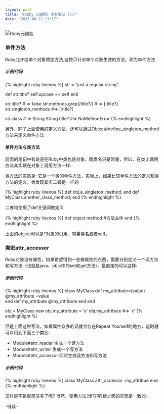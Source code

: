 ```yaml
---
layout: post
title: "《Ruby 元编程》读书笔记 (七)"
date: "2015-08-22 11:17"
---
```


![Ruby元编程]({{site.IMG_PATH}}/metaprogramming-1.jpg)

### 单件方法

Ruby允许给单个对象增加方法,这种只针对单个对象生效的方法，称为单件方法

##### 示例代码
{% highlight ruby linenos %}
str = “just a regular string”

def str.title?
    self.upcase == self
end

str.title?  # => false
str.methods.grep(/title?/) # => [:title?]
str.singleton_methods   #=> [:title?]

str.class # => String
String.title?  #=>  NoMethodError
{% endhighlight %}

另外，除了上面使用的定义方法，还可以通过Object#define_singleton_method方法来定义单件方法

#### 单件方法与类方法

前面的笔记中有说道在Ruby中类也是对象，而类名只是常量，所以，在类上调用方法其实跟在对象上调用方法一样:

类方法的实质是: 它是一个类的单件方法，实际上，如果比较单件方法的定义和类方法的定义，会发现其实二者是一样的

{% highlight ruby linenos %}
def obj.a_singleton_method; end
def MyClass.another_class_method; end
{% endhighlight %}

二者均使用了def关键词做定义

{% highlight ruby linenos %}
def object.method
    #方法主体
end
{% endhighlight %}

上面的object可以是*对象的引用、常量类名或者self。

### 类宏attr_accessor

Ruby对象没有属性，如果希望得到一些像属性的东西，需要分别定义一个读方法和写方法（也就是java、objc中的set和get方法)，最直接的可以这样:

##### 示例代码
{% highlight ruby linenos %}
class MyClass
    def my_attribute=(value)
        @my_attribute =value    
    end
    def my_attribute
        @my_attribute
    end
end

obj = MyClass.new
obj.my_attribute = ‘x’
obj.my_attribute    #=> ‘x’
{% endhighlight %}

但是上面这种写法，如果属性众多的话就会存在Repeat Yourself的地方，这时就可以用到下面三个类宏:

+ Module#attr_reader 生成一个读方法
+ Module#attr_writer 生成一个写方法
+ Module#attr_accessor 同时生成读方法和写方法

##### 示例代码
{% highlight ruby linenos %}
class MyClass
    attr_accessor :my_attribue
end
{% endhighlight %}

这样是不是就简洁多了呢? 当然，使用方法(读与写)跟上面的实现是一致的。

-待续-
